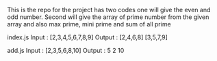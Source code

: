 This is the repo for the project has two codes one will give the even and odd number.
Second will give the array of prime number from the given array and also max prime, mini prime and sum of all prime

index.js 
Input : [2,3,4,5,6,7,8,9]
Output : [2,4,6,8]
[3,5,7,9]

add.js
Input : [2,3,5,6,8,10]
Output : 5 
2
10

